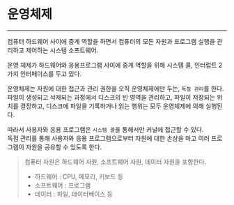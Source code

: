 # 운영체제

---

컴퓨터 하드웨어 사이에 중계 역할을 하면서 컴퓨터의 모든 자원과 프로그램 실행을 관리하고 제어하는 시스템 소프트웨어.

운영 체제가 하드웨어와 응용프로그램 사이에 중계 역할을 위해 시스템 콜, 인터럽트 2가지 인터페이스를 두고 있다.

운영체제는 자원에 대한 접근과 관리 권한을 오직 운영체제에만 두는, `독점 관리`를 한다. <br>
파일이 생성되고 삭제되는 과정에서 디스크의 빈 영역을 관리하고, 파일이 저장되는 위치를 결정하고, 디스크에 파일을 기록하거나 읽는 행위는 모두 운영체제에 의해 실행된다.

따라서 사용자와 응용 프로그램은 `시스템 콜`을 통해서만 커널에 접근할 수 있다.<br>
독점 관리를 통해 사용자와 응용 프로그램으로부터 자원에 대한 손상을 마고 여러 프로그램이 자원을 공유할 수 있도록 한다.

<blockquote>
컴퓨터 자원은 하드웨어 자원, 소프트웨어 자원, 데이터 자원을 포함한다.

- 하드웨어 : CPU, 메모리, 키보드 등
- 소프트웨어 : 프로그램
- 데이터 : 파일, 데이터베이스 등
</blockquote>